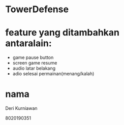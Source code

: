 # TowerDefense
# feature yang ditambahkan antaralain:
- game pause button
- screen game resume
- audio latar belakang
- adio selesai permainan(menang/kalah)

# nama 
Deri Kurniawan

8020190351

